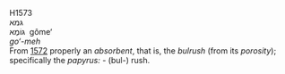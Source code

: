 <body>
  <p>H1573<br>  גּמא  <br> גּוֹמֶא  ‎  gôme‘  <br><i>go‘-meh </i><br>From <a href="h1572.htm">1572</a>  properly an <i>absorbent</i>, that is, the <i>bulrush</i> (from its <i>porosity</i>); specifically the <i>papyrus: - </i>(bul-) rush.<br></p>
 </body>